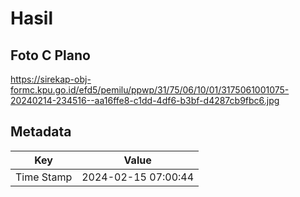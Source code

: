 # Hasil

## Foto C Plano

https://sirekap-obj-formc.kpu.go.id/efd5/pemilu/ppwp/31/75/06/10/01/3175061001075-20240214-234516--aa16ffe8-c1dd-4df6-b3bf-d4287cb9fbc6.jpg


## Metadata

| Key        | Value               |
| ---------- | ------------------- |
| Time Stamp | 2024-02-15 07:00:44 |



